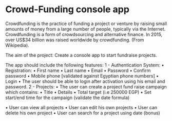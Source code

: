 # Crowd-Funding console app
Crowdfunding is the practice of funding a project or venture by raising small
amounts of money from a large number of people, typically via the Internet.
Crowdfunding is a form of crowdsourcing and alternative finance. In 2015,
over US$34 billion was raised worldwide by crowdfunding. (From Wikipedia).

The aim of the project: Create a console app to start fundraise projects.

The app should include the following features:
1 - Authentication System:
    • Registration:
• First name
• Last name
• Email
• Password
• Confirm password
• Mobile phone [validated against Egyptian phone numbers]
    • Login
• The user should be able to login after activation using his email and password.
2 - Projects:
    • The user can create a project fund raise campaign which contains:
• Title
• Details
• Total target (i.e 250000 EGP)
• Set start/end time for the campaign (validate the date formula)

• User can view all projects
• User can edit his own projects
• User can delete his own project
• User can search for a project using date (bonus)
